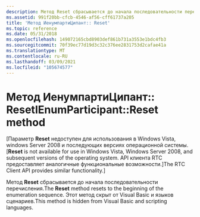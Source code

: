 ```yaml
---
description: Метод Reset сбрасывается до начала последовательности перечисления. Этот метод скрыт от Visual Basic и языков сценариев.
ms.assetid: 991f20bb-cfcb-4546-af56-cff61737a205
title: 'Метод ИенумпартиЦипант:: Reset'
ms.topic: reference
ms.date: 05/31/2018
ms.openlocfilehash: 149072165cbd8903def861b731a3553e1bdc4fb3
ms.sourcegitcommit: 70f39ec77d19d3c32c376ee2831753d2cafae41a
ms.translationtype: MT
ms.contentlocale: ru-RU
ms.lasthandoff: 03/09/2021
ms.locfileid: "105674577"
---
```

# <a name="ienumparticipantreset-method"></a><span data-ttu-id="61880-104">Метод ИенумпартиЦипант:: Reset</span><span class="sxs-lookup"><span data-stu-id="61880-104">IEnumParticipant::Reset method</span></span>

<span data-ttu-id="61880-105">\[Параметр **Reset** недоступен для использования в Windows Vista, windows Server 2008 и последующих версиях операционной системы.</span><span class="sxs-lookup"><span data-stu-id="61880-105">\[**Reset** is not available for use in Windows Vista, Windows Server 2008, and subsequent versions of the operating system.</span></span> <span data-ttu-id="61880-106">API клиента RTC предоставляет аналогичные функциональные возможности.\]</span><span class="sxs-lookup"><span data-stu-id="61880-106">The RTC Client API provides similar functionality.\]</span></span>

<span data-ttu-id="61880-107">Метод **Reset** сбрасывается до начала последовательности перечисления.</span><span class="sxs-lookup"><span data-stu-id="61880-107">The **Reset** method resets to the beginning of the enumeration sequence.</span></span> <span data-ttu-id="61880-108">Этот метод скрыт от Visual Basic и языков сценариев.</span><span class="sxs-lookup"><span data-stu-id="61880-108">This method is hidden from Visual Basic and scripting languages.</span></span>
